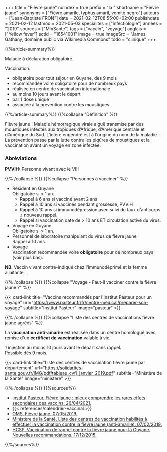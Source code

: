 +++
title = "Fièvre jaune"
noindex = true
prefix = "la "
shortname = "Fièvre jaune"
synonyms = ["Fièvre amarile, typhus amaril, vomito negro"]
auteurs = ["Jean-Baptiste FRON"]
date = 2021-02-12T08:55:00+02:00
publishdate = 2021-02-12
lastmod = 2021-05-03
specialites = ["infectiologie"]
annees = "2019"
sources = ["MinSante"]
tags = ["vaccin", "voyage"]
anglais = ["Yellow fever"]
sctid = "16541001"
image = true
imageSrc = "James Gathany, domaine public via Wikimedia Commons"
todo = "clinique"
+++

{{%article-summary%}}

Maladie à déclaration obligatoire.

Vaccination:

- obligatoire pour tout séjour en Guyane, dès 9 mois
- recommandée voire obligatoire pour de nombreux pays
- réalisée en centre de vaccination internationale
- au moins 10 jours avant le départ
- par 1 dose unique
- associée à la prévention contre les moustiques

{{%/article-summary%}}
{{%collapse "Définition" %}}

Fièvre jaune
: Maladie hémorragique virale aiguë transmise par des moustiques infectés aux tropiques d’Afrique, d’Amérique centrale et d’Amérique du Sud. L'ictère engendré est à l'origine du nom de la maladie.
: La prévention passe par la lutte contre les piqûres de moustiques et la vaccination avant un voyage en zone infectée.

### Abréviations

**PVVIH:** Personne vivant avec le VIH

{{% /collapse %}}
{{%collapse "Personnes à vacciner" %}}

- Résident en Guyane  
Obligatoire si > 1 an.
  - Rappel à 6 ans si vacciné avant 2 ans
  - Rappel à 10 ans si vaccinés pendant grossesse, PVVIH
  - Rappel à 10 ans si immunodépression avec suivi du taux d'anticorps ± nouveau rappel.
  - Rappel si vaccination date de > 10 ans ET circulation active du virus.
- Voyage en Guyane  
Obligatoire si > 1 an.
- Personnel de laboratoire manipulant du virus de fièvre jaune  
Rappel à 10 ans.
- Voyage  
Vaccination recommandée voire **obligatoire** pour de nombreux pays (voir plus bas).

**NB.** Vaccin vivant contre-indiqué chez l'immunodéprimé et la femme allaitante.

{{% /collapse %}}
{{%collapse "Voyage - Faut-il vacciner contre la fièvre jaune ?" %}}

{{< card-link title="Vaccins recommandés par l'Institut Pasteur pour un voyage" url="https://www.pasteur.fr/fr/centre-medical/preparer-son-voyage" subtitle="Institut Pasteur" image="pasteur" >}}

{{% /collapse %}}
{{%collapse "Liste des centres de vaccinations fièvre jaune agréés" %}}

La **vaccination anti-amarile** est réalisée dans un centre homologué avec remise d'un **certificat de vaccination** valable à vie.

1 injection au moins 10 jours avant le départ sans rappel.  
Possible dès 9 mois.

{{< card-link title="Liste des centres de vaccination fièvre jaune par département" url="https://solidarites-sante.gouv.fr/IMG/pdf/tableau_cvfj_janvier_2019.pdf" subtitle="Ministère de la Santé" image="ministere" >}}

{{% /collapse %}}
{{%sources%}}

- [Institut Pasteur. Fièvre jaune : mieux comprendre les rares effets secondaires des vaccins. 26/04/2021.](https://www.pasteur.fr/fr/journal-recherche/actualites/fievre-jaune-mieux-comprendre-rares-effets-secondaires-vaccins)
- {{< references/calendrier-vaccinal >}}
- [OMS. Fièvre jaune. 07/05/2019.](https://www.who.int/fr/news-room/fact-sheets/detail/yellow-fever)
- [Ministère de la Santé. Liste des centres de vaccination habilités à effectuer la vaccination contre la fièvre jaune (anti-amarile). 07/02/2019.](https://solidarites-sante.gouv.fr/prevention-en-sante/preserver-sa-sante/vaccination-fievre-jaune)
- [HCSP. Vaccination de rappel contre la fièvre jaune pour la Guyane. Nouvelles recommandations. 17/12/2015.](https://www.hcsp.fr/Explore.cgi/avisrapportsdomaine?clefr=531)

{{%/sources%}}
